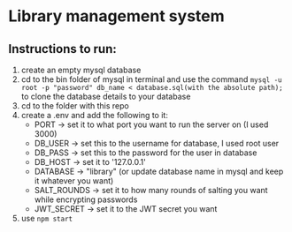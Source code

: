 # Library management system

## Instructions to run:
1) create an empty mysql database
2) cd to the bin folder of mysql in terminal and use the command `mysql -u root -p "password" db_name < database.sql(with the absolute path);` to clone the database details to your database
3) cd to the folder with this repo
4) create a .env and add the following to it:
    * PORT   -> set it to what port you want to run the server on (I used 3000)
    * DB_USER  -> set this to the username for database, I used root user
    * DB_PASS  -> set this to the password for the user in database
    * DB_HOST  -> set it to '127.0.0.1'
    * DATABASE  -> "library" (or update database name in mysql and keep it whatever you want)
    * SALT_ROUNDS  -> set it to how many rounds of salting you want while encrypting passwords
    * JWT_SECRET  -> set it to the JWT secret you want
5) use `npm start`